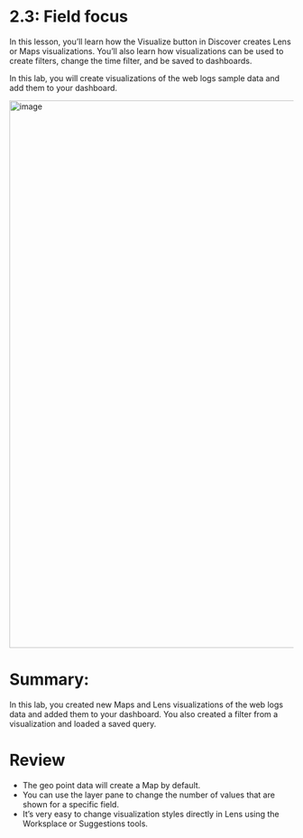 # 2.3: Field focus

In this lesson, you’ll learn how the Visualize button in Discover creates Lens or Maps visualizations. You’ll also learn how visualizations can be used to create filters, change the time filter, and be saved to dashboards.

In this lab, you will create visualizations of the web logs sample data and add them to your dashboard.

<img width="1919" height="971" alt="image" src="https://github.com/user-attachments/assets/3275c3d3-1b48-42e7-bac2-33566957015a" />

# Summary:

In this lab, you created new Maps and Lens visualizations of the web logs data and added them to your dashboard. You also created a filter from a visualization and loaded a saved query.


# Review

- The geo point data will create a Map by default.
- You can use the layer pane to change the number of values that are shown for a specific field.
- It’s very easy to change visualization styles directly in Lens using the Worksplace or Suggestions tools.
